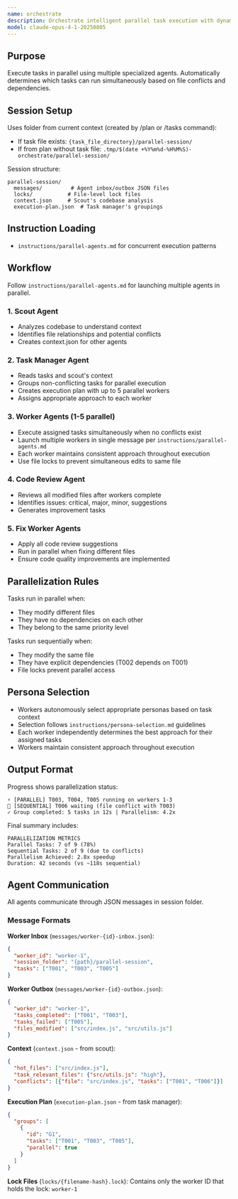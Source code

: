 ```yaml
---
name: orchestrate
description: Orchestrate intelligent parallel task execution with dynamic agents
model: claude-opus-4-1-20250805
---
```


## Purpose

Execute tasks in parallel using multiple specialized agents. Automatically determines which tasks can run simultaneously based on file conflicts and dependencies.

## Session Setup

Uses folder from current context (created by /plan or /tasks command):
- If task file exists: `{task_file_directory}/parallel-session/`
- If from plan without task file: `.tmp/$(date +%Y%m%d-%H%M%S)-orchestrate/parallel-session/`

Session structure:
```
parallel-session/
  messages/         # Agent inbox/outbox JSON files
  locks/           # File-level lock files
  context.json     # Scout's codebase analysis
  execution-plan.json  # Task manager's groupings
```

## Instruction Loading

- `instructions/parallel-agents.md` for concurrent execution patterns

## Workflow

Follow `instructions/parallel-agents.md` for launching multiple agents in parallel.

### 1. Scout Agent
- Analyzes codebase to understand context
- Identifies file relationships and potential conflicts
- Creates context.json for other agents

### 2. Task Manager Agent
- Reads tasks and scout's context
- Groups non-conflicting tasks for parallel execution
- Creates execution plan with up to 5 parallel workers
- Assigns appropriate approach to each worker

### 3. Worker Agents (1-5 parallel)
- Execute assigned tasks simultaneously when no conflicts exist
- Launch multiple workers in single message per `instructions/parallel-agents.md`
- Each worker maintains consistent approach throughout execution
- Use file locks to prevent simultaneous edits to same file

### 4. Code Review Agent
- Reviews all modified files after workers complete
- Identifies issues: critical, major, minor, suggestions
- Generates improvement tasks

### 5. Fix Worker Agents
- Apply all code review suggestions
- Run in parallel when fixing different files
- Ensure code quality improvements are implemented

## Parallelization Rules

Tasks run in parallel when:
- They modify different files
- They have no dependencies on each other
- They belong to the same priority level

Tasks run sequentially when:
- They modify the same file
- They have explicit dependencies (T002 depends on T001)
- File locks prevent parallel access

## Persona Selection

- Workers autonomously select appropriate personas based on task context
- Selection follows `instructions/persona-selection.md` guidelines
- Each worker independently determines the best approach for their assigned tasks
- Workers maintain consistent approach throughout execution

## Output Format

Progress shows parallelization status:
```
⚡ [PARALLEL] T003, T004, T005 running on workers 1-3
🔄 [SEQUENTIAL] T006 waiting (file conflict with T003)
✓ Group completed: 5 tasks in 12s | Parallelism: 4.2x
```

Final summary includes:
```
PARALLELIZATION METRICS
Parallel Tasks: 7 of 9 (78%)
Sequential Tasks: 2 of 9 (due to conflicts)
Parallelism Achieved: 2.8x speedup
Duration: 42 seconds (vs ~118s sequential)
```

## Agent Communication

All agents communicate through JSON messages in session folder.

### Message Formats

**Worker Inbox** (`messages/worker-{id}-inbox.json`):
```json
{
  "worker_id": "worker-1",
  "session_folder": "{path}/parallel-session",
  "tasks": ["T001", "T003", "T005"]
}
```

**Worker Outbox** (`messages/worker-{id}-outbox.json`):
```json
{
  "worker_id": "worker-1",
  "tasks_completed": ["T001", "T003"],
  "tasks_failed": ["T005"],
  "files_modified": ["src/index.js", "src/utils.js"]
}
```

**Context** (`context.json` - from scout):
```json
{
  "hot_files": ["src/index.js"],
  "task_relevant_files": {"src/utils.js": "high"},
  "conflicts": [{"file": "src/index.js", "tasks": ["T001", "T006"]}]
}
```

**Execution Plan** (`execution-plan.json` - from task manager):
```json
{
  "groups": [
    {
      "id": "G1",
      "tasks": ["T001", "T003", "T005"],
      "parallel": true
    }
  ]
}
```

**Lock Files** (`locks/{filename-hash}.lock`):
Contains only the worker ID that holds the lock: `worker-1`
